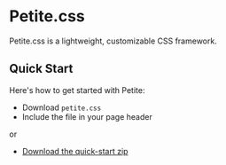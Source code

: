 # Petite.css

Petite.css is a lightweight, customizable CSS framework.

## Quick Start

Here's how to get started with Petite:

* Download ``petite.css``
* Include the file in your page header

or

* [Download the quick-start zip](s.zip)
